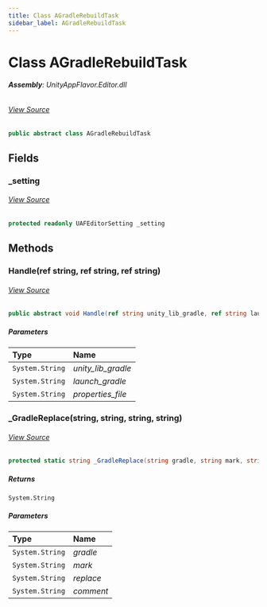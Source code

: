 ```yaml
---
title: Class AGradleRebuildTask
sidebar_label: AGradleRebuildTask
---
```

# Class AGradleRebuildTask


###### **Assembly**: UnityAppFlavor.Editor.dll
###### [View Source](git@github.com:LiuOcean/UnityAppFlavor.git/blob/main/UnityAppFlavor/Assets/Editor/BuildPhase/Android/GenTask/AGradleRebuildTask.cs#L5)
```csharp title="Declaration"
public abstract class AGradleRebuildTask
```
## Fields
### _setting

###### [View Source](git@github.com:LiuOcean/UnityAppFlavor.git/blob/main/UnityAppFlavor/Assets/Editor/BuildPhase/Android/GenTask/AGradleRebuildTask.cs#L7)
```csharp title="Declaration"
protected readonly UAFEditorSetting _setting
```
## Methods
### Handle(ref string, ref string, ref string)

###### [View Source](git@github.com:LiuOcean/UnityAppFlavor.git/blob/main/UnityAppFlavor/Assets/Editor/BuildPhase/Android/GenTask/AGradleRebuildTask.cs#L9)
```csharp title="Declaration"
public abstract void Handle(ref string unity_lib_gradle, ref string launch_gradle, ref string properties_file)
```

##### Parameters

| Type | Name |
|:--- |:--- |
| `System.String` | *unity_lib_gradle* |
| `System.String` | *launch_gradle* |
| `System.String` | *properties_file* |

### _GradleReplace(string, string, string, string)

###### [View Source](git@github.com:LiuOcean/UnityAppFlavor.git/blob/main/UnityAppFlavor/Assets/Editor/BuildPhase/Android/GenTask/AGradleRebuildTask.cs#L11)
```csharp title="Declaration"
protected static string _GradleReplace(string gradle, string mark, string replace, string comment = "//")
```

##### Returns

`System.String`

##### Parameters

| Type | Name |
|:--- |:--- |
| `System.String` | *gradle* |
| `System.String` | *mark* |
| `System.String` | *replace* |
| `System.String` | *comment* |

